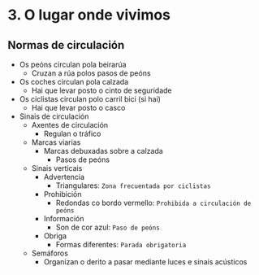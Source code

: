 # 3. O lugar onde vivimos
## Normas de circulación
  - Os peóns circulan pola beirarúa
    - Cruzan a rúa polos pasos de peóns
  - Os coches circulan pola calzada
    - Hai que levar posto o cinto de seguridade
  - Os ciclistas circulan polo carril bici (si hai)
    - Hai que levar posto o casco
  - Sinais de circulación
    - Axentes de circulación
      - Regulan o tráfico
    - Marcas viarias
      - Marcas debuxadas sobre a calzada
        - Pasos de peóns
    - Sinais verticais
      - Advertencia
        - Triangulares: `Zona frecuentada por ciclistas`
      - Prohibición
        - Redondas co bordo vermello: `Prohibida a circulación de peóns`
      - Información
        - Son de cor azul: `Paso de peóns`        
      - Obriga
        - Formas diferentes: `Parada obrigatoria` 
    - Semáforos
      - Organizan o derito a pasar mediante luces e sinais acústicos